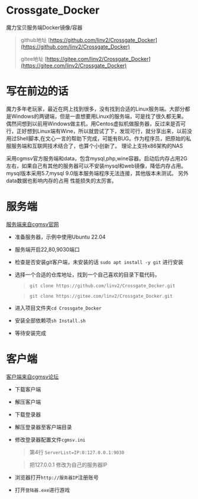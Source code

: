 # Crossgate_Docker
魔力宝贝服务端Docker镜像/容器
> github地址 [https://github.com/linv2/Crossgate_Docker](https://github.com/linv2/Crossgate_Docker)
> 
> gitee地址 [https://gitee.com/linv2/Crossgate_Docker](https://gitee.com/linv2/Crossgate_Docker)

# 写在前边的话
魔力多年老玩家，最近在网上找到很多，没有找到合适的Linux服务端。大部分都是Windows的两键端，但是一直想要用Linux的服务端，可是找了很久都无果。
偶然间想到以前用Windows做主机，用Centos虚拟机做服务器，反过来是否可行，正好想到Linux端有Wine，所以就尝试了下，发现可行，就分享出来，以前没用过Shell脚本,在文心一言的帮助下完成，可能有BUG。作为程序员，把原始的私服服务端和互联网技术结合了，也算个小创新了。
理论上支持x86架构的NAS

采用cgmsv官方服务端和data，包含mysql,php,wine容器。启动后内存占用2G左右，如果自己有其他的服务器可以不安装mysql和web镜像，降低内存占用。
mysql版本采用5.7,mysql 9.0版本服务端程序无法连接，其他版本未测试。
另外data数据也影响内存的占用
性能损失的太厉害。

# 服务端
[服务端来自cgmsv官网](https://www.cgmsv.com/)
- 准备服务器，示例中使用Ubuntu 22.04
- 服务端开启22,80,9030端口
- 检查是否安装git客户端，未安装的话 `sudo apt install -y git` 进行安装
- 选择一个合适的仓库地址，找到一个自己喜欢的目录下载代码，
  > `git clone https://github.com/linv2/Crossgate_Docker.git`

  > `git clone https://gitee.com/linv2/Crossgate_Docker.git`
- 进入项目文件夹`cd Crossgate_Docker`
- 安装全部依赖项`sh Install.sh`
- 等待安装完成

# 客户端
[客户端来自cgmsv论坛](https://down.cgmsv.com/cgtw_7.1_20220101.7z)
- 下载客户端  
- 解压客户端  
- 下载登录器   
- 解压登录器至客户端目录               
- 修改登录器配置文件`cgmsv.ini`         
    > 第4行 `ServerList=IP:0:127.0.0.1:9030`

    > 把127.0.0.1 修改为自己的服务器IP
- 浏览器打开`http://服务器IP`注册账号
- 打开`登陆器.exe`进行游戏
